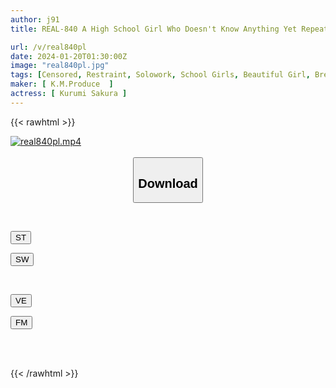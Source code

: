 ```yaml
---
author: j91
title: REAL-840 A High School Girl Who Doesn't Know Anything Yet Repeats Orgasms While Spitting Lewd Words. Dirty Voice Soaked In Aphrodisiac Sakura Kurumi

url: /v/real840pl
date: 2024-01-20T01:30:00Z
image: "real840pl.jpg"
tags: [Censored, Restraint, Solowork, School Girls, Beautiful Girl, Breasts, Glasses	]
maker: [ K.M.Produce  ]
actress: [ Kurumi Sakura ]
---
```



{{< rawhtml >}}

<div class="video" data-videoid="doWDo98wx4CZb0">
    <a href="javascript:;">
        <img src="/v/real840pl/real840pl.jpg" width="WIDTH" height="HEIGHT" alt="real840pl.mp4" loading="lazy">
    </a>
</div>

<script type="text/javascript" src="https://j91.asia/asset/on-demand-st.js"></script>

<br>
  <link rel="stylesheet" href="https://j91.asia/asset/bs5.css">
  
  <center>
  <button class="btn btn-primary" type="button" data-bs-toggle="collapse" data-bs-target=".multi-collapse" aria-expanded="false" aria-controls="multiCollapseExample1 multiCollapseExample2"><h2>Download</h2></button></center>
</p>
<div class="row">
  <div class="col">
    <div class="collapse multi-collapse" id="multiCollapseExample1">
      <div class="card card-body">
	      	      <br>
<div class="buttons">  
<p><a href="https://streamtape.to/v/doWDo98wx4CZb0" target="_blank"><button class="btn-hover color-3"><i class="fa fa-download"></i> ST</button></a></p>
<p><a href="https://flaswish.com/erqz6ady01g6" target="_blank"><button class="btn-hover color-2"><i class="fa fa-download"></i> SW</button></a></p></div>
    </div>
  </div>
</div>
  <div class="col">
    <div class="collapse multi-collapse" id="multiCollapseExample2">
      <div class="card card-body">
	      <br>
<div class="buttons">
<p><a href="javascript:;" target="_blank"><button class="btn-hover color-9"><i class="fa fa-download"></i> VE</button></a></p>
<p><a href="javascript:;" target="_blank"><button class="btn-hover color-8"><i class="fa fa-download"></i> FM</button></a></p></div>
<br><br>
      </div>
    </div>
  </div>
</div>

{{< /rawhtml >}}